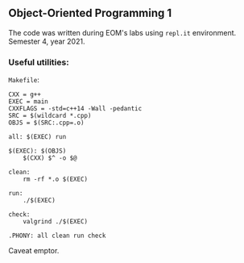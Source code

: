 ## Object-Oriented Programming 1

The code was written during EOM's labs using `repl.it` environment.
Semester 4, year 2021.

### Useful utilities:

`Makefile`:
```make
CXX = g++
EXEC = main
CXXFLAGS = -std=c++14 -Wall -pedantic
SRC = $(wildcard *.cpp)
OBJS = $(SRC:.cpp=.o)

all: $(EXEC) run

$(EXEC): $(OBJS)
	$(CXX) $^ -o $@

clean:
	rm -rf *.o $(EXEC)

run:
	./$(EXEC)

check: 
	valgrind ./$(EXEC)

.PHONY: all clean run check
```

Caveat emptor.